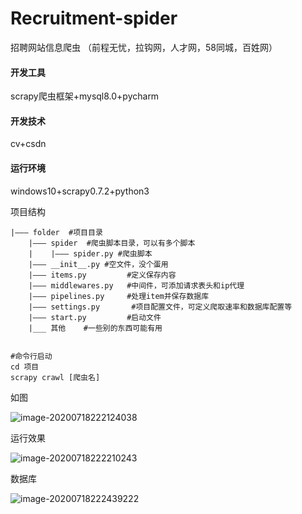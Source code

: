 # Recruitment-spider
招聘网站信息爬虫 （前程无忧，拉钩网，人才网，58同城，百姓网）

#### 开发工具

scrapy爬虫框架+mysql8.0+pycharm

#### 开发技术

cv+csdn

#### 运行环境

windows10+scrapy0.7.2+python3



项目结构

```
|——— folder  #项目目录
	|——— spider  #爬虫脚本目录，可以有多个脚本
	|    |——— spider.py #爬虫脚本
	|——— __init__.py #空文件，没个蛋用
	|——— items.py         #定义保存内容
	|——— middlewares.py   #中间件，可添加请求表头和ip代理
	|——— pipelines.py     #处理item并保存数据库
	|——— settings.py       #项目配置文件，可定义爬取速率和数据库配置等
	|——— start.py         #启动文件
	|___ 其他    #一些别的东西可能有用
	
```

```
#命令行启动
cd 项目
scrapy crawl [爬虫名]
```

如图

![image-20200718222124038](D:\git2\store\image-20200718222124038.png)

运行效果

![image-20200718222210243](D:\git2\store\image-20200718222210243.png)

数据库

![image-20200718222439222](D:\git2\store\image-20200718222439222.png)

